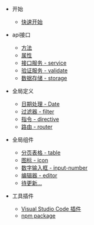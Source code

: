 - 开始

  - [快速开始](quickstart.md)

- api接口

  - [方法](api_method.md)
  - [属性](api_field.md)
  - [接口服务 - service](api_service.md)
  - [验证服务 - validate](api_validate.md)
  - [数据存储 - storage](api_storage.md)


- 全局定义

  - [日期处理 - Date](date.md)
  - [过滤器 - filter](filter.md)
  - [指令 - directive](directive.md)
  - [路由 - router](router.md)

- 全局组件
  - [分页表格 - table](table.md)
  - [图标 - icon](icon.md)
  - [数字输入框 - input-number](input_number.md)
  - [编辑器 - editor](editor.md)
  - [待更新...](table.md)  

- 工具插件
  - [Visual Studio Code 插件](vscode.md)
  - [npm package](npm.md)